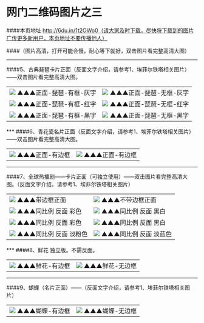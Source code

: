 # 网门二维码图片之三
####本页地址  http://6du.in/1t2OWo0（请大家及时下载，尽快将下载到的图片广传更多新用户，本页地址不要传播他人）

####（图片高清，打开可能会慢，耐心等下就好，双击图片看完整高清大图）
***
####5、古典琵琶卡片正面（反面文字介绍，请参考1、埃菲尔铁塔相关图片）——双击图片看完整高清大图。
<table>
<td><img src="http://7xjqth.com1.z0.glb.clouddn.com/琵琶-有框-灰字.jpg"  <tr> ▲▲▲正面-琵琶-有框-灰字
<td><img src="http://7xjqth.com1.z0.glb.clouddn.com/琵琶-无框-灰字.jpg"  <tr> ▲▲▲正面-琵琶-无框-灰字
</tr>
<tr>
<td><img src="http://7xjqth.com1.z0.glb.clouddn.com/琵琶-有框2.jpg"  <tr> ▲▲▲正面-琵琶-有框-红字
<td><img src="http://7xjqth.com1.z0.glb.clouddn.com/琵琶-无框.jpg"  <tr>  ▲▲▲正面-琵琶-无框-红字
</tr>
<tr>
<td><img src="http://7xjqth.com1.z0.glb.clouddn.com/琵琶-有框-黑字.jpg"  <tr> ▲▲▲正面-琵琶-有框-黑字
<td><img src="http://7xjqth.com1.z0.glb.clouddn.com/琵琶-无框-黑.jpg"  <tr>  ▲▲▲正面-琵琶-无框-黑字
</table>
***
####6、青花瓷名片正面（反面文字介绍，请参考1、埃菲尔铁塔相关图片）——双击图片看完整高清大图。
<table>
<td><img src="http://7xjqth.com1.z0.glb.clouddn.com/青花瓷—有边框.jpg"  <tr>  
▲▲▲正面-有边框
<td><img src="http://7xjqth.com1.z0.glb.clouddn.com/青花瓷—无边框.jpg"  <tr>  
▲▲▲正面-有边框
</table>

***
####7、全球热播剧——卡片正面（可独立使用）——双击图片看完整高清大图。（反面文字介绍，请参考1、埃菲尔铁塔相关图片）
<table>
<td><img src="http://7xjqth.com1.z0.glb.clouddn.com/大裤衩A6相片纸打印尺寸图_框.jpg"  <tr> ▲▲▲带边框正面
<td><img src="http://7xjqth.com1.z0.glb.clouddn.com/大裤衩A6相片纸打印尺寸图.jpg"  <tr> ▲▲▲不带边框正面
</tr>
<tr>
<td><img src="http://7xjqth.com1.z0.glb.clouddn.com/大裤衩 反面 无框 彩色.jpg"  <tr> ▲▲▲同比例 反面 彩色
<td><img src="http://7xjqth.com1.z0.glb.clouddn.com/大裤衩 反面 黑白.png"  <tr> ▲▲▲同比例 反面 黑白
</tr>
<tr>
<td><img src="http://7xjqth.com1.z0.glb.clouddn.com/无框 无码 纯文字 大裤衩 反面 彩色.jpg"  <tr> ▲▲▲同比例 反面 彩色
<td><img src="http://7xjqth.com1.z0.glb.clouddn.com/无框 无码 纯文字 大裤衩 反面 黑白.jpg"  <tr> ▲▲▲同比例 反面 黑白
</tr>
<tr>
<td><img src="http://7xjqth.com1.z0.glb.clouddn.com/淡雅.png"  <tr> ▲▲▲同比例 反面 淡粉色
<td><img src="http://7xjqth.com1.z0.glb.clouddn.com/无框 无码 纯文字 大裤衩 反面 淡蓝色.jpg"  <tr> ▲▲▲同比例 反面 淡蓝色
</table>
***
####8、鲜花 独立版。不需反面。
<table>
<td><img src="http://7xjqth.com1.z0.glb.clouddn.com/鲜花-框.jpg"  <tr> ▲▲▲鲜花-有边框
<td><img src="http://7xjqth.com1.z0.glb.clouddn.com/鲜花-无框.jpg"  <tr> ▲▲▲鲜花-无边框
</table>

***
####9、蝴蝶（名片正面）——（反面文字介绍，请参考1、埃菲尔铁塔相关图片）
<table>

<td><img src="http://7xjqth.com1.z0.glb.clouddn.com/蓝蝴蝶_边框-完整版.jpg"  <tr> ▲▲▲蝴蝶-有边框
<td><img src="http://7xjqth.com1.z0.glb.clouddn.com/蓝蝴蝶_边框.jpg"  <tr> ▲▲▲蝴蝶-无边框
</table>
